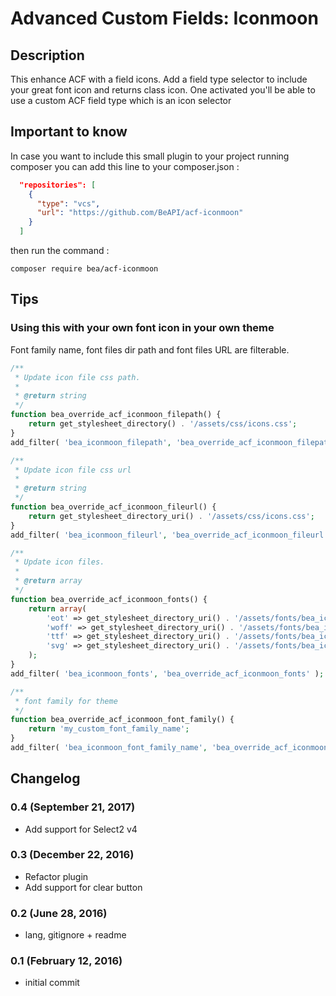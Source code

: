 # Advanced Custom Fields: Iconmoon #

## Description ##

This enhance ACF with a field icons. Add a field type selector to include your great font icon and returns class icon.
One activated you'll be able to use a custom ACF field type which is an icon selector

## Important to know ##

In case you want to include this small plugin to your project running composer you can add this line to your composer.json :

```json
  "repositories": [
    {
      "type": "vcs",
      "url": "https://github.com/BeAPI/acf-iconmoon"
    }
  ]
```

then run the command :

```shell
composer require bea/acf-iconmoon
```

## Tips ##

### Using this with your own font icon in your own theme ###

Font family name, font files dir path and font files URL are filterable.

```php
/**
 * Update icon file css path.
 *
 * @return string
 */
function bea_override_acf_iconmoon_filepath() {
	return get_stylesheet_directory() . '/assets/css/icons.css';
}
add_filter( 'bea_iconmoon_filepath', 'bea_override_acf_iconmoon_filepath' );

/**
 * Update icon file css url
 *
 * @return string
 */
function bea_override_acf_iconmoon_fileurl() {
	return get_stylesheet_directory_uri() . '/assets/css/icons.css';
}
add_filter( 'bea_iconmoon_fileurl', 'bea_override_acf_iconmoon_fileurl' );

/**
 * Update icon files.
 *
 * @return array
 */
function bea_override_acf_iconmoon_fonts() {
	return array(
		'eot' => get_stylesheet_directory_uri() . '/assets/fonts/bea_icons.eot',
		'woff' => get_stylesheet_directory_uri() . '/assets/fonts/bea_icons.woff',
		'ttf' => get_stylesheet_directory_uri() . '/assets/fonts/bea_icons.ttf',
		'svg' => get_stylesheet_directory_uri() . '/assets/fonts/bea_icons.svg',
	);
}
add_filter( 'bea_iconmoon_fonts', 'bea_override_acf_iconmoon_fonts' );

/**
 * font family for theme
 */
function bea_override_acf_iconmoon_font_family() {
    return 'my_custom_font_family_name';
}
add_filter( 'bea_iconmoon_font_family_name', 'bea_override_acf_iconmoon_font_family' );
```

## Changelog ##

### 0.4 (September 21, 2017)
* Add support for Select2 v4

### 0.3 (December 22, 2016)
* Refactor plugin
* Add support for clear button

### 0.2 (June 28, 2016)
* lang, gitignore + readme

### 0.1 (February 12, 2016)
* initial commit
